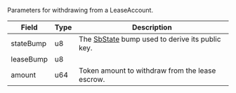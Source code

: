 Parameters for withdrawing from a LeaseAccount.

| Field     | Type | Description                                                                     |
| --------- | ---- | ------------------------------------------------------------------------------- |
| stateBump | u8   | The [SbState](/solana/idl/accounts/sbstate) bump used to derive its public key. |
| leaseBump | u8   |                                                                                 |
| amount    | u64  | Token amount to withdraw from the lease escrow.                                 |
